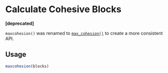 # Calculate Cohesive Blocks

**\[deprecated\]**

`maxcohesion()` was renamed to
[`max_cohesion()`](https://r.igraph.org/reference/cohesive_blocks.md) to
create a more consistent API.

## Usage

``` r
maxcohesion(blocks)
```
